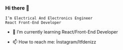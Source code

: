 ### Hi there 👋
    I’m Electrical And Electronics Engineer
    React Front-End Developer

- 🌱 I’m currently learning React/Front-End Developer

- 📫 How to reach me: İnstagram/ltfdenizz
<!--
**ltfdenizz/ltfdenizz** is a ✨ _special_ ✨ repository because its `README.md` (this file) appears on your GitHub profile.

Here are some ideas to get you started:

- 🔭 I’m currently working on ...
- 🌱 I’m currently learning ...
- 👯 I’m looking to collaborate on ...
- 🤔 I’m looking for help with ...
- 💬 Ask me about ...
- 📫 How to reach me: ...
- 😄 Pronouns: ...
- ⚡ Fun fact: ...
-->
